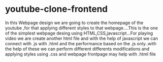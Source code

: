 # youtube-clone-frontend
In this Webpage design we are going to create the homepage of the youtube ,for that applying different styles to that webpage....This is the one of the simplest webpage desing using HTML,CSS,javascript...For playing video we are create another html file and with the help of javascript we can connect with .js with .html and the performance based on the .js only..with the help of these we can perform different differents modifications and applying styles using .css and webpage frontpage may help with .html file
